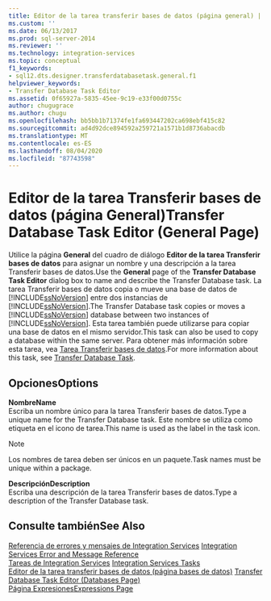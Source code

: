 ```yaml
---
title: Editor de la tarea transferir bases de datos (página general) | Microsoft Docs
ms.custom: ''
ms.date: 06/13/2017
ms.prod: sql-server-2014
ms.reviewer: ''
ms.technology: integration-services
ms.topic: conceptual
f1_keywords:
- sql12.dts.designer.transferdatabasetask.general.f1
helpviewer_keywords:
- Transfer Database Task Editor
ms.assetid: 0f65927a-5835-45ee-9c19-e33f00d0755c
author: chugugrace
ms.author: chugu
ms.openlocfilehash: bb5bb1b71374fe1fa693447202ca698ebf415c82
ms.sourcegitcommit: ad4d92dce894592a259721a1571b1d8736abacdb
ms.translationtype: MT
ms.contentlocale: es-ES
ms.lasthandoff: 08/04/2020
ms.locfileid: "87743598"
---
```

# <a name="transfer-database-task-editor-general-page"></a><span data-ttu-id="4b964-102">Editor de la tarea Transferir bases de datos (página General)</span><span class="sxs-lookup"><span data-stu-id="4b964-102">Transfer Database Task Editor (General Page)</span></span>
  <span data-ttu-id="4b964-103">Utilice la página **General** del cuadro de diálogo **Editor de la tarea Transferir bases de datos** para asignar un nombre y una descripción a la tarea Transferir bases de datos.</span><span class="sxs-lookup"><span data-stu-id="4b964-103">Use the **General** page of the **Transfer Database Task Editor** dialog box to name and describe the Transfer Database task.</span></span> <span data-ttu-id="4b964-104">La tarea Transferir bases de datos copia o mueve una base de datos de [!INCLUDE[ssNoVersion](../includes/ssnoversion-md.md)] entre dos instancias de [!INCLUDE[ssNoVersion](../includes/ssnoversion-md.md)].</span><span class="sxs-lookup"><span data-stu-id="4b964-104">The Transfer Database task copies or moves a [!INCLUDE[ssNoVersion](../includes/ssnoversion-md.md)] database between two instances of [!INCLUDE[ssNoVersion](../includes/ssnoversion-md.md)].</span></span> <span data-ttu-id="4b964-105">Esta tarea también puede utilizarse para copiar una base de datos en el mismo servidor.</span><span class="sxs-lookup"><span data-stu-id="4b964-105">This task can also be used to copy a database within the same server.</span></span> <span data-ttu-id="4b964-106">Para obtener más información sobre esta tarea, vea [Tarea Transferir bases de datos](control-flow/transfer-database-task.md).</span><span class="sxs-lookup"><span data-stu-id="4b964-106">For more information about this task, see [Transfer Database Task](control-flow/transfer-database-task.md).</span></span>  
  
## <a name="options"></a><span data-ttu-id="4b964-107">Opciones</span><span class="sxs-lookup"><span data-stu-id="4b964-107">Options</span></span>  
 <span data-ttu-id="4b964-108">**Nombre**</span><span class="sxs-lookup"><span data-stu-id="4b964-108">**Name**</span></span>  
 <span data-ttu-id="4b964-109">Escriba un nombre único para la tarea Transferir bases de datos.</span><span class="sxs-lookup"><span data-stu-id="4b964-109">Type a unique name for the Transfer Database task.</span></span> <span data-ttu-id="4b964-110">Este nombre se utiliza como etiqueta en el icono de tarea.</span><span class="sxs-lookup"><span data-stu-id="4b964-110">This name is used as the label in the task icon.</span></span>  
  
> [!NOTE]  
>  <span data-ttu-id="4b964-111">Los nombres de tarea deben ser únicos en un paquete.</span><span class="sxs-lookup"><span data-stu-id="4b964-111">Task names must be unique within a package.</span></span>  
  
 <span data-ttu-id="4b964-112">**Descripción**</span><span class="sxs-lookup"><span data-stu-id="4b964-112">**Description**</span></span>  
 <span data-ttu-id="4b964-113">Escriba una descripción de la tarea Transferir bases de datos.</span><span class="sxs-lookup"><span data-stu-id="4b964-113">Type a description of the Transfer Database task.</span></span>  
  
## <a name="see-also"></a><span data-ttu-id="4b964-114">Consulte también</span><span class="sxs-lookup"><span data-stu-id="4b964-114">See Also</span></span>  
 <span data-ttu-id="4b964-115">[Referencia de errores y mensajes de Integration Services](../../2014/integration-services/integration-services-error-and-message-reference.md) </span><span class="sxs-lookup"><span data-stu-id="4b964-115">[Integration Services Error and Message Reference](../../2014/integration-services/integration-services-error-and-message-reference.md) </span></span>  
 <span data-ttu-id="4b964-116">[Tareas de Integration Services](control-flow/integration-services-tasks.md) </span><span class="sxs-lookup"><span data-stu-id="4b964-116">[Integration Services Tasks](control-flow/integration-services-tasks.md) </span></span>  
 <span data-ttu-id="4b964-117">[Editor de la tarea transferir bases de datos &#40;página bases de datos&#41;](../../2014/integration-services/transfer-database-task-editor-databases-page.md) </span><span class="sxs-lookup"><span data-stu-id="4b964-117">[Transfer Database Task Editor &#40;Databases Page&#41;](../../2014/integration-services/transfer-database-task-editor-databases-page.md) </span></span>  
 [<span data-ttu-id="4b964-118">Página Expresiones</span><span class="sxs-lookup"><span data-stu-id="4b964-118">Expressions Page</span></span>](expressions/expressions-page.md)  
  
  
